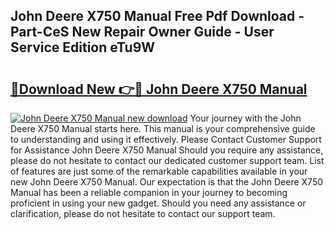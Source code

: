 ## John Deere X750 Manual Free Pdf Download - Part-CeS New Repair Owner Guide - User Service Edition eTu9W

# <h2><a href="http://bc95372.oget.top/?id=John+Deere+X750+Manual">🔗Download New 👉🔴 John Deere X750 Manual</a></h2>

[![John Deere X750 Manual new download](https://i.imgur.com/5g1atiW.png)](http://bc95372.oget.top/?id=John+Deere+X750+Manual)
Your journey with the John Deere X750 Manual starts here. This manual is your comprehensive guide to understanding and using it effectively. Please Contact Customer Support for Assistance John Deere X750 Manual Should you require any assistance, please do not hesitate to contact our dedicated customer support team. List of features are just some of the remarkable capabilities available in your new John Deere X750 Manual. Our expectation is that the John Deere X750 Manual has been a reliable companion in your journey to becoming proficient in using your new gadget. Should you need any assistance or clarification, please do not hesitate to contact our support team.
